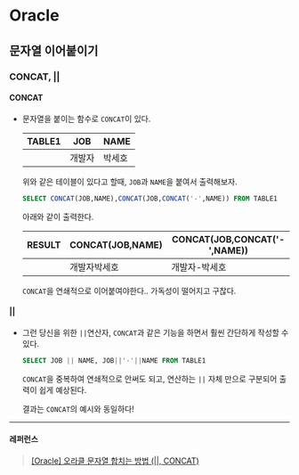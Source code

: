 # Oracle

## 문자열 이어붙이기

### CONCAT, \||

#### CONCAT

- 문자열을 붙이는 함수로 `CONCAT`이 있다.
  
  | TABLE1 | JOB | NAME |
  | ------ | --- | ---- |
  |        | 개발자 | 박세호  |
  
  위와 같은 테이블이 있다고 할때, `JOB`과 `NAME`을 붙여서 출력해보자.
  
  ```sql
  SELECT CONCAT(JOB,NAME),CONCAT(JOB,CONCAT('-',NAME)) FROM TABLE1
  ```
  
  아래와 같이 출력한다.
  
  | RESULT | CONCAT(JOB,NAME) | CONCAT(JOB,CONCAT('-',NAME)) |
  | ------ | ---------------- | ---------------------------- |
  |        | 개발자박세호           | 개발자-박세호                      |
  
  `CONCAT`을 연쇄적으로 이어붙여야한다.. 가독성이 떨어지고 구찮다.

#### ||

- 그런 당신을 위한 `||`연산자, `CONCAT`과 같은 기능을 하면서 훨씬 간단하게 작성할 수 있다.
  
  ```sql
  SELECT JOB || NAME, JOB||'-'||NAME FROM TABLE1
  ```
  
  `CONCAT`을 중복하여 연쇄적으로 안써도 되고, 연산하는 `||` 자체 만으로 구분되어 출력이 쉽게 예상된다.
  
  결과는 `CONCAT`의 예시와 동일하다!

---

#### 레퍼런스

> [[Oracle] 오라클 문자열 합치는 방법 (||, CONCAT)](https://gent.tistory.com/256)
